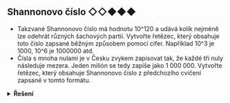 ## Shannonovo číslo ◇◇◆◆◆

- Takzvané Shannonovo číslo má hodnotu 10^120 a udává kolik nejméně lze odehrát různých šachových partií. Vytvořte
  řetězec, který obsahuje toto číslo zapsané běžným způsobem pomocí cifer. Například 10^3 je 1000, 10^6 je 1000000
  atd.
- Čísla s mnoha nulami je v Česku zvykem zapisovat tak, že každé tři nuly následuje mezera. Jeden milión se tedy zapíše
  jako 1 000 000. Vytvořte řetězec, který obsahuje Shannonovo číslo z předchozího cvičení zapsané v tomto formátu.

<details>
<summary><b>Řešení</b></summary>


```python
print('1' + '0' * 120)
```

```python
print('1' + ' 000' * (120 // 3))
```

</details>
